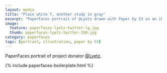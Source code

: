 ```yaml
---
layout: media
title: "Plain white T, another study in gray"
excerpt: "PaperFaces portrait of @Lyetz drawn with Paper by 53 on an iPad."
image: 
  feature: paperfaces-lyetz-twitter-lg.jpg
  thumb: paperfaces-lyetz-twitter-150.jpg
category: paperfaces
tags: [portrait, illustration, paper by 53]
---
```


PaperFaces portrait of project donator [@Lyetz](http://twitter.com/Lyetz).

{% include paperfaces-boilerplate.html %}
